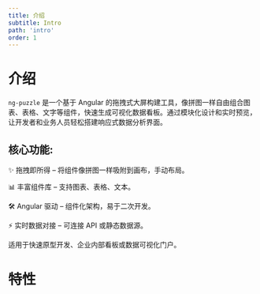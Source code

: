 ```yaml
---
title: 介绍
subtitle: Intro
path: 'intro'
order: 1
---
```


# 介绍

`ng-puzzle` 是一个基于 Angular 的拖拽式大屏构建工具，像拼图一样自由组合图表、表格、文字等组件，快速生成可视化数据看板。通过模块化设计和实时预览，让开发者和业务人员轻松搭建响应式数据分析界面。

## 核心功能:
✨ 拖拽即所得 – 将组件像拼图一样吸附到画布，手动布局。

📊 丰富组件库 – 支持图表、表格、文本。

🛠 Angular 驱动 – 组件化架构，易于二次开发。

[//]: # (🎨 主题与布局 – 提供多种模板和 CSS 样式定制。)

⚡ 实时数据对接 – 可连接 API 或静态数据源。

适用于快速原型开发、企业内部看板或数据可视化门户。

# 特性


